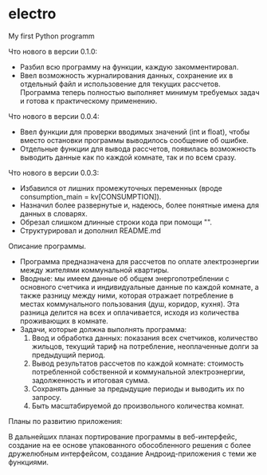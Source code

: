 # electro
My first Python programm

Что нового в версии 0.1.0:

 - Разбил всю программу на функции, каждую закомментировал.
 - Ввел возможность журналирования данных, сохранение их в отдельный файл и 
 использовение для текущих рассчетов. Программа теперь полностью выполняет 
 минимум требуемых задач и готова к практическому применению.


Что нового в версии 0.0.4:

 - Ввел функции для проверки вводимых значений (int и float), чтобы вместо 
 остановки программы выводилось сообщение об ошибке.
 - Отдельные функции для вывода рассчетов, появилась возможность выводить 
 данные как по каждой комнате, так и по всем сразу.


Что нового в версии 0.0.3:

 - Избавился от лишних промежуточных переменных (вроде consumption_main = kv[CONSUMPTION]).
 - Назначил более развернутые и, надеюсь, более понятные имена для данных в словарях.
 - Обрезал слишком длинные строки кода при помощи "\".
 - Структурировал и дополнил README.md


Описание программы.

 - Программа предназначена для рассчетов по оплате электроэнергии между 
 жителями коммунальной квартиры.
 - Вводные: мы имеем данные об общем энергопотреблении с основного счетчика 
 и индивидуальные данные по каждой комнате, а также разницу между ними, 
 которая отражает потребление в местах коммунального пользования (душ, коридор,
 кухня). Эта разница делится на всех и оплачивается, исходя из количества 
 проживающих в комнате. 
 - Задачи, которые должна выполнять программа:
   1. Ввод и обработка данных: показания всех счетчиков, количество жильцов, 
   текущий тариф на потребление, неоплаченные долги за предыдущий период.
   2. Вывод результатов рассчетов по каждой комнате: стоимость потребленной 
   собственной и коммунальной электроэнергии, задолженность и итоговая сумма.
   3. Сохранять данные за предыдущие периоды и выводить их по запросу.
   4. Быть масштабируемой до произвольного количества комнат.


Планы по развитию приложения:

 В дальнейших планах портирование программы в веб-интерфейс, создание на ее 
 основе упакованного обособленного решения с более дружелюбным интерфейсом, 
 создание Андроид-приложения с теми же функциями.

